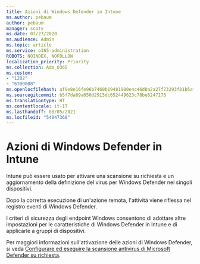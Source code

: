 ```yaml
---
title: Azioni di Windows Defender in Intune
ms.author: pebaum
author: pebaum
manager: scotv
ms.date: 07/27/2020
ms.audience: Admin
ms.topic: article
ms.service: o365-administration
ROBOTS: NOINDEX, NOFOLLOW
localization_priority: Priority
ms.collection: Adm_O365
ms.custom:
- "1282"
- "6700008"
ms.openlocfilehash: af9e8e16fe96b7460b19481900e4c46d0a2a27f73293f81b5af86131af40287a
ms.sourcegitcommit: b5f7da89a650d2915dc652449623c78be6247175
ms.translationtype: HT
ms.contentlocale: it-IT
ms.lasthandoff: 08/05/2021
ms.locfileid: "54047368"
---
```

# <a name="windows-defender-actions-in-intune"></a>Azioni di Windows Defender in Intune

Intune può essere usato per attivare una scansione su richiesta e un aggiornamento della definizione del virus per Windows Defender nei singoli dispositivi.

Dopo la corretta esecuzione di un'azione remota, l'attività viene riflessa nel registro eventi di Windows Defender.

I criteri di sicurezza degli endpoint Windows consentono di adottare altre impostazioni per le caratteristiche di Windows Defender in Intune e di applicarle a gruppi di dispositivi.

Per maggiori informazioni sull'attivazione delle azioni di Windows Defender, si veda [Configurare ed eseguire la scansione antivirus di Microsoft Defender su richiesta](https://docs.microsoft.com/windows/security/threat-protection/windows-defender-antivirus/run-scan-windows-defender-antivirus).